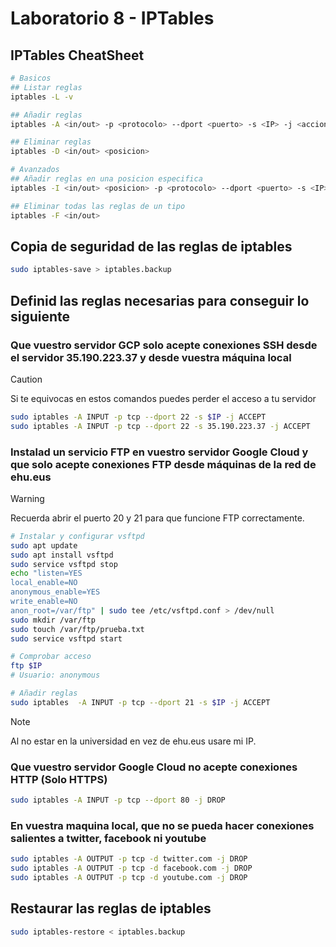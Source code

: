 # Laboratorio 8 - IPTables

## IPTables CheatSheet

```bash
# Basicos
## Listar reglas
iptables -L -v

## Añadir reglas
iptables -A <in/out> -p <protocolo> --dport <puerto> -s <IP> -j <accion>

## Eliminar reglas
iptables -D <in/out> <posicion>

# Avanzados
## Añadir reglas en una posicion especifica
iptables -I <in/out> <posicion> -p <protocolo> --dport <puerto> -s <IP> -j <accion>

## Eliminar todas las reglas de un tipo
iptables -F <in/out>
```

## Copia de seguridad de las reglas de iptables

```bash
sudo iptables-save > iptables.backup
```

## Definid las reglas necesarias para conseguir lo siguiente

### Que vuestro servidor GCP solo acepte conexiones SSH desde el servidor 35.190.223.37 y desde vuestra máquina local

> [!CAUTION]
> Si te equivocas en estos comandos puedes perder el acceso a tu servidor

```bash
sudo iptables -A INPUT -p tcp --dport 22 -s $IP -j ACCEPT
sudo iptables -A INPUT -p tcp --dport 22 -s 35.190.223.37 -j ACCEPT
```

### Instalad un servicio FTP en vuestro servidor Google Cloud y que solo acepte conexiones FTP desde máquinas de la red de ehu.eus

> [!WARNING]
> Recuerda abrir el puerto 20 y 21 para que funcione FTP correctamente.

```bash
# Instalar y configurar vsftpd
sudo apt update
sudo apt install vsftpd
sudo service vsftpd stop
echo "listen=YES
local_enable=NO
anonymous_enable=YES
write_enable=NO
anon_root=/var/ftp" | sudo tee /etc/vsftpd.conf > /dev/null
sudo mkdir /var/ftp
sudo touch /var/ftp/prueba.txt
sudo service vsftpd start
```

```bash
# Comprobar acceso
ftp $IP
# Usuario: anonymous
```

```bash
# Añadir reglas
sudo iptables  -A INPUT -p tcp --dport 21 -s $IP -j ACCEPT
```

> [!Note]
> Al no estar en la universidad en vez de ehu.eus usare mi IP.

### Que vuestro servidor Google Cloud no acepte conexiones HTTP (Solo HTTPS)

```bash
sudo iptables -A INPUT -p tcp --dport 80 -j DROP
```

### En vuestra maquina local, que no se pueda hacer conexiones salientes a twitter, facebook ni youtube

```bash
sudo iptables -A OUTPUT -p tcp -d twitter.com -j DROP
sudo iptables -A OUTPUT -p tcp -d facebook.com -j DROP
sudo iptables -A OUTPUT -p tcp -d youtube.com -j DROP
```

## Restaurar las reglas de iptables

```bash
sudo iptables-restore < iptables.backup
```
